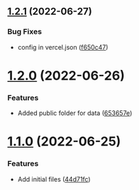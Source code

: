 ## [1.2.1](https://github.com/Pradumnasaraf/SocialSlash/compare/v1.2.0...v1.2.1) (2022-06-27)

### Bug Fixes

- config in vercel.json ([f650c47](https://github.com/Pradumnasaraf/SocialSlash/commit/f650c47901c1681a1588a4560d80eea224bbbb5c))

# [1.2.0](https://github.com/Pradumnasaraf/SocialSlash/compare/v1.1.0...v1.2.0) (2022-06-26)

### Features

- Added public folder for data ([653657e](https://github.com/Pradumnasaraf/SocialSlash/commit/653657e9df4d9ee06cb5e2f6906b0cc19726c4c4))

# [1.1.0](https://github.com/Pradumnasaraf/SocialSlash/compare/44d71fc400aacac423f75754a2b44bf6d52cbc4e...v1.1.0) (2022-06-25)

### Features

- Add initial files ([44d71fc](https://github.com/Pradumnasaraf/SocialSlash/commit/44d71fc400aacac423f75754a2b44bf6d52cbc4e))
